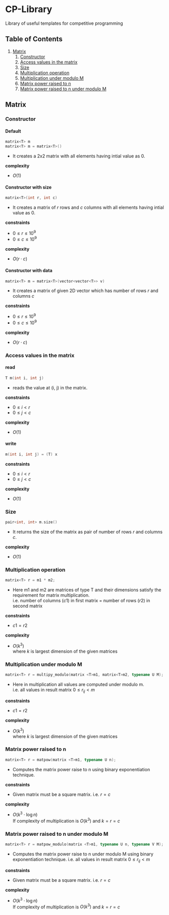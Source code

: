 # CP-Library

Library of useful templates for competitive programming

## Table of Contents
1. [Matrix](#Matrix)
   1. [Constructor](#constructor)
   2. [Access values in the matrix](#access)
   3. [Size](#size)
   4. [Multiplication operation](#multiply)
   5. [Multiplication under modulo M](#multiply_modulo)
   6. [Matrix power raised to n](#matpow)
   7. [Matrix power raised to n under modulo M](#matpow_modulo)

## Matrix

### Constructor <a name="constructor"></a>

#### Default
```cpp
matrix<T> m
matrix<T> m = matrix<T>()
```

- It creates a 2x2 matrix with all elements having intial value as $0$.

**complexity**

- $O(1)$

#### Constructor with size
```cpp
matrix<T>(int r, int c)
```
- It creates a matrix of $r$ rows and $c$ columns with all elements having intial value as $0$.


**constraints**

- $0 \leq r \leq 10^9$
- $0 \leq c \leq 10^9$

**complexity**

- $O(r \cdot c)$

#### Constructor with data
```cpp
matrix<T> m = matrix<T>(vector<vector<T>> v)
```

- It creates a matrix of given 2D vector which has number of rows $r$ and columns $c$

**constraints**

- $0 \leq r \leq 10^9$
- $0 \leq c \leq 10^9$

**complexity**

- $O(r \cdot c)$

### Access values in the matrix <a name="access"></a>

#### read
```cpp
T m(int i, int j)
```

- reads the value at (i, j) in the matrix.

**constraints**

- $0 \leq i < r$
- $0 \leq j < c$

**complexity**

- $O(1)$

#### write
```cpp
m(int i, int j) = (T) x
```

**constraints**

- $0 \leq i < r$
- $0 \leq j < c$

**complexity**

- $O(1)$

### Size <a name="size"></a>
```cpp
pair<int, int> m.size()
```

- It returns the size of the matrix as pair of number of rows $r$ and columns $c$.

**complexity**

- $O(1)$

### Multiplication operation <a name="multiply"></a>
```cpp
matrix<T> r = m1 * m2;
```

- Here m1 and m2 are matrices of type T and their dimensions satisfy the requirement for matrix multiplication.<br>
i.e. number of columns $(c1)$ in first matrix $=$  number of rows $(r2)$ in second matrix 

**constraints**

- $c1 = r2$

**complexity**

- $O(k^3)$<br>
where $k$ is largest dimension of the given matrices

### Multiplication under modulo M <a name="multipy_modulo"></a>
```cpp
matrix<T> r = multipy_modulo(matrix <T>m1, matrix<T>m2, typename U M);
```

- Here in multiplication all values are computed under modulo m.<br>
i.e. all values in result matrix $0  \leq r_{ij} \lt m$

**constraints**

- $c1 = r2$

**complexity**

- $O(k^3)$<br>
where $k$ is largest dimension of the given matrices

### Matrix power raised to n <a name="matpow"></a>
```cpp
matrix<T> r = matpow(matrix <T>m1, typename U n);
```

- Computes the matrix power raise to n using binary exponentiation technique.

**constraints**
- Given matrix must be a square matrix. i.e. $r = c$

**complexity**
- $O(k^3 \cdot \log n)$<br>
  If complexity of multiplication is $O(k^3)$ and $k = r = c$

### Matrix power raised to n under modulo M <a name="matpow_modulo"></a>
```cpp
matrix<T> r = matpow_modulo(matrix <T>m1, typename U n, typename V M);
```

- Computes the matrix power raise to n under modulo M using binary exponentiation technique.
i.e. all values in result matrix $0  \leq r_{ij} \lt m$

**constraints**
- Given matrix must be a square matrix. i.e. $r = c$

**complexity**
- $O(k^3 \cdot \log n)$<br>
  If complexity of multiplication is $O(k^3)$ and  $k = r = c$

